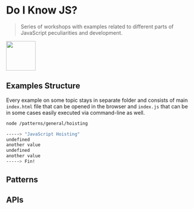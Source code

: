 # Do I Know JS?

> Series of workshops with examples related to different parts of JavaScript peculiarities and development. 

<img src="http://www.w3devcampus.com/wp-content/uploads/logoAndOther/logo_JavaScript.png" width="80">

## Examples Structure

Every example on some topic stays in separate folder and consists of main `index.html` file that can be opened in the browser and `index.js` that can be in some cases easily executed via command-line as well. 

```bash
node /patterns/general/hoisting

-----> "JavaScript Hoisting"
undefined
another value
undefined
another value
-----> Fin!
```

## Patterns

## APIs

